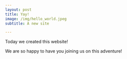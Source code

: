 ```yaml
---
layout: post
title: Yay!
image: /img/hello_world.jpeg
subtitle: A new site

---
```


Today we created this website!

We are so happy to have you joining us on this adventure! 
